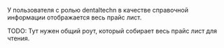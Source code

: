 У пользователя с ролью dentaltechn в качестве справочной информации отображается весь прайс лист.

TODO: Тут нужен общий роут, который собирает весь прайс лист для чтения.